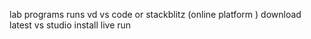 lab programs runs vd vs code or stackblitz (online platform )
download latest vs studio 
install live run
